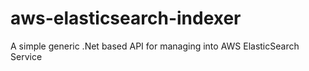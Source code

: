 # aws-elasticsearch-indexer
A simple generic .Net based API for managing into AWS ElasticSearch Service
